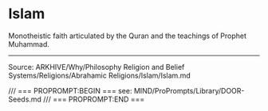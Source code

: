 # Islam

Monotheistic faith articulated by the Quran and the teachings of Prophet Muhammad.

---
Source: ARKHIVE/Why/Philosophy Religion and Belief Systems/Religions/Abrahamic Religions/Islam/Islam.md

/// === PROPROMPT:BEGIN ===
see: MIND/ProPrompts/Library/DOOR-Seeds.md
/// === PROPROMPT:END ===
